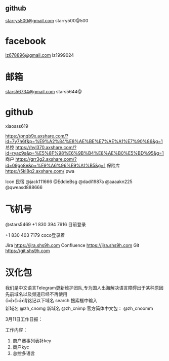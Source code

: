 ## github
starrys500@gmail.com
starry500@500

# facebook 
lz678896@gmail.com
lz1999024

# 邮箱
stars56734@gmail.com
stars5644@
# github
xiaosss619


https://pnqb9x.axshare.com/?id=7y7h6f&p=%E9%A2%84%E8%AE%BE%E7%AE%A1%E7%90%86&g=1 总控
https://hyl370.axshare.com/?id=ryac9s&p=%E5%8F%98%E6%9B%B4%E8%AE%B0%E5%BD%95&g=1 商户
https://grr3g2.axshare.com/?id=09go8e&p=%E9%A6%96%E9%A1%B5&g=1 保险库
https://5kl8q2.axshare.com/ pwa


 Icon 民宿
 @jack111666 
 @EddieBsg
 @dadi1987a
 @aaaakn225
 @qweasd888666


 # 飞机号
 @stars5469
 +1 830 394 7916  目前登录

 +1 830 403 7179  coco登录着


Jira https://jira.shs9h.com
Confluence https://jira.shs9h.com
Git https://git.shs9h.com

# 汉化包
我们是中文语言Telegram更新维护团队,专为国人出海解决语言障碍出于某种原因先前域名以及频道已经不再使用           
   👍👍👍👍请铭记以下域名 search 搜索框中输入           
新域名  @zh_cnomg
新域名  @zh_cnimp
官方简体中文包： @zh_cnoomm



3月11日工作日报：

工作内容：
1. 商户赛事列表补key
2. 商户kyc
3. 总控多语言


